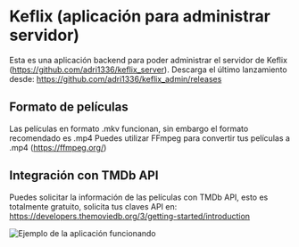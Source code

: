 # Keflix (aplicación para administrar servidor)
Esta es una aplicación backend para poder administrar el servidor de Keflix (https://github.com/adri1336/keflix_server).
Descarga el último lanzamiento desde: https://github.com/adri1336/keflix_admin/releases

## Formato de películas
Las películas en formato .mkv funcionan, sin embargo el formato recomendado es .mp4
Puedes utilizar FFmpeg para convertir tus películas a .mp4 (https://ffmpeg.org/)

## Integración con TMDb API
Puedes solicitar la información de las películas con TMDb API, esto es totalmente gratuito, solicita tus claves API en:
https://developers.themoviedb.org/3/getting-started/introduction

![Ejemplo de la aplicación funcionando](https://i.imgur.com/FMYPC1fl.png)
